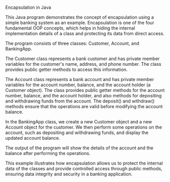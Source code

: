 Encapsulation in Java 

This Java program demonstrates the concept of encapsulation using a simple banking system as an example. Encapsulation is one of the four fundamental OOP concepts, which helps in hiding the internal implementation details of a class and protecting its data from direct access.

The program consists of three classes: Customer, Account, and BankingApp.

The Customer class represents a bank customer and has private member variables for the customer's name, address, and phone number. The class provides public getter methods to access this information.

The Account class represents a bank account and has private member variables for the account number, balance, and the account holder (a Customer object). The class provides public getter methods for the account number, balance, and the account holder, and also methods for depositing and withdrawing funds from the account. The deposit() and withdraw() methods ensure that the operations are valid before modifying the account balance.

In the BankingApp class, we create a new Customer object and a new Account object for the customer. We then perform some operations on the account, such as depositing and withdrawing funds, and display the updated account balance.

The output of the program will show the details of the account and the balance after performing the operations.

This example illustrates how encapsulation allows us to protect the internal data of the classes and provide controlled access through public methods, ensuring data integrity and security in a banking application.